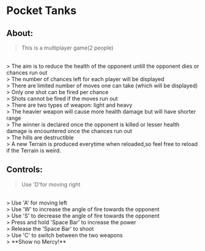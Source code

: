 # Pocket Tanks

## About:

> This is a multiplayer game(2 people)
<br>
> The aim is to reduce the health of the opponent untill the opponent dies or chances run out
<br>
> The number of chances left for each player will be displayed
<br>
> There are limited number of moves one can take (which will be displayed)
<br>
> Only one shot can be fired per chance
<br>
> Shots cannot be fired if the moves run out
<br>
> There are two types of weapon: light and heavy
<br>
> The heavier weapon will cause more health damage but will have shorter range
<br>
> The winner is declared once the opponent is killed or lesser health damage is encountered once the chances run out
<br>
> The hills are destructible
<br>
> A new Terrain is produced everytime when reloaded,so feel free to reload if the Terrain is weird.
<br>

## Controls:

> Use 'D'for moving right
<br>
> Use 'A' for moving left
<br>
> Use 'W' to increase the angle of fire towards the opponent
<br>
> Use 'S' to decrease the angle of fire towards the opponent
<br>
> Press and hold 'Space Bar' to increase the power
<br>
> Release the 'Space Bar' to shoot
<br>
> Use 'C' to switch between the two weapons
<br>
> **Show no Mercy!**
